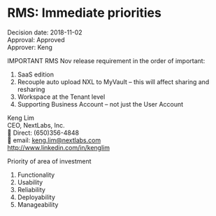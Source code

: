 # RMS: Immediate priorities
  
Decision date: 2018-11-02    
Approval: Approved   
Approver: Keng   
  
  
IMPORTANT RMS Nov release requirement in the order of important:

1.	SaaS edition
2.	Recouple auto upload NXL to MyVault – this will affect sharing and resharing
3.	Workspace at the Tenant level
4.	Supporting Business Account – not just the User Account

Keng Lim  
CEO, NextLabs, Inc.  
 Direct: (650)356-4848  
 email: keng.lim@nextlabs.com  
http://www.linkedin.com/in/kenglim  
  
  

Priority of area of investment  

1. Functionality  
2. Usability  
3. Reliability   
4. Deployability   
5. Manageability